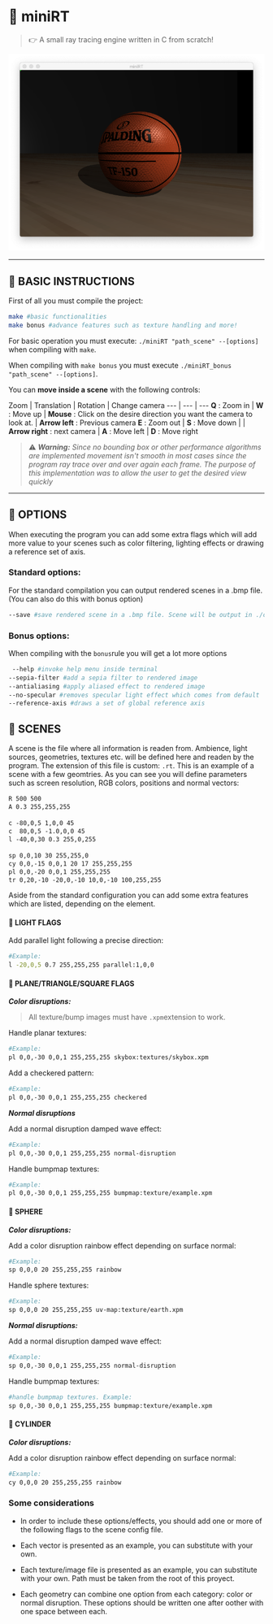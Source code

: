 # :flashlight: miniRT

> 👉 A small ray tracing engine written in C from scratch!

![picture alt](rendered_images/spalding.png "hello world!")

--- 

## :wrench: BASIC INSTRUCTIONS

First of all you must compile the project:
``` bash
make #basic functionalities
make bonus #advance features such as texture handling and more!
``` 
For basic operation you must execute: `./miniRT "path_scene" --[options]` when compiling with `make`.

When compiling with `make bonus` you must execute `./miniRT_bonus "path_scene" --[options]`.

You can **move inside a scene** with the following controls:

Zoom | Translation | Rotation | Change camera
--- | --- | ---
**Q** : Zoom in | **W** : Move up | **Mouse** : Click on the desire direction you want the camera to look at. | **Arrow left** : Previous camera
**E** : Zoom out | **S** : Move down |  | **Arrow right** : next camera
 | **A** : Move left
 | **D** : Move right

> :warning: _**Warning:** Since no bounding box or other performance algorithms are implemented movement isn't smooth in most cases since the program ray trace over and over again each frame. The purpose of this implementation was to allow the user to get the desired view quickly_ 
---
## :helicopter: OPTIONS
When executing the program you can add some extra flags which will add more value to your scenes such as color filtering, lighting effects or drawing a reference set of axis.

### Standard options:
For the standard compilation you can output rendered scenes in a .bmp file. (You can also do this with bonus option)
``` bash
--save #save rendered scene in a .bmp file. Scene will be output in ./output_bmp folder
```


### Bonus options:
When compiling with the `bonus`rule you will get a lot more options
```bash
 --help #invoke help menu inside terminal
--sepia-filter #add a sepia filter to rendered image 
--antialiasing #apply aliased effect to rendered image
--no-specular #removes specular light effect which comes from default
--reference-axis #draws a set of global reference axis
``` 

## :city_sunset: SCENES
A scene is the file where all information is readen from. Ambience, light sources, geometries, textures etc. will be defined here and readen by the program. The extension of this file is custom: `.rt`. This is an example of a scene with a few geomtries. As you can see you will define parameters such as screen resolution, RGB colors, positions and normal vectors:

```
R 500 500
A 0.3 255,255,255

c -80,0,5 1,0,0 45
c  80,0,5 -1.0,0,0 45
l -40,0,30 0.3 255,0,255

sp 0,0,10 30 255,255,0
cy 0,0,-15 0,0,1 20 17 255,255,255
pl 0,0,-20 0,0,1 255,255,255
tr 0,20,-10 -20,0,-10 10,0,-10 100,255,255
```

Aside from the standard configuration you can add some extra features which are listed, depending on the element.

#### :flashlight: LIGHT FLAGS
Add parallel light following a precise direction:
```bash
#Example:
l -20,0,5 0.7 255,255,255 parallel:1,0,0
```
#### :triangular_ruler: PLANE/TRIANGLE/SQUARE FLAGS

___Color disruptions:___

> All texture/bump images must have `.xpm`extension to work.

Handle planar textures:
```bash    
#Example:
pl 0,0,-30 0,0,1 255,255,255 skybox:textures/skybox.xpm
```
Add a checkered pattern:
```bash
#Example:
pl 0,0,-30 0,0,1 255,255,255 checkered
```
___Normal disruptions___

Add a normal disruption damped wave effect: 
```bash
#Example:
pl 0,0,-30 0,0,1 255,255,255 normal-disruption
```
Handle bumpmap textures:
```bash
#Example:
pl 0,0,-30 0,0,1 255,255,255 bumpmap:texture/example.xpm
```

#### :basketball: SPHERE

___Color disruptions:___

Add a color disruption rainbow effect depending on surface normal:
```bash
#Example:
sp 0,0,0 20 255,255,255 rainbow
```
Handle sphere textures:
```bash
#Example:
sp 0,0,0 20 255,255,255 uv-map:texture/earth.xpm
```

___Normal disruptions:___

Add a normal disruption damped wave effect:
```bash    
#Example:
sp 0,0,-30 0,0,1 255,255,255 normal-disruption
```
Handle bumpmap textures: 
```bash
#handle bumpmap textures. Example:
sp 0,0,-30 0,0,1 255,255,255 bumpmap:texture/example.xpm
```
#### :straight_ruler: CYLINDER

___Color disruptions:___

Add a color disruption rainbow effect depending on surface normal:
```bash
#Example:
cy 0,0,0 20 255,255,255 rainbow
```


### Some considerations

- In order to include these options/effects, you should add one or more of the following flags to the scene config file.

- Each vector is presented as an example, you can substitute with your own.

- Each texture/image file is presented as an example, you can substitute with your own. Path must be taken from the root of this proyect.

- Each geometry can combine one option from each category: color or normal disruption. These options should be written one after oother with one space between each.
